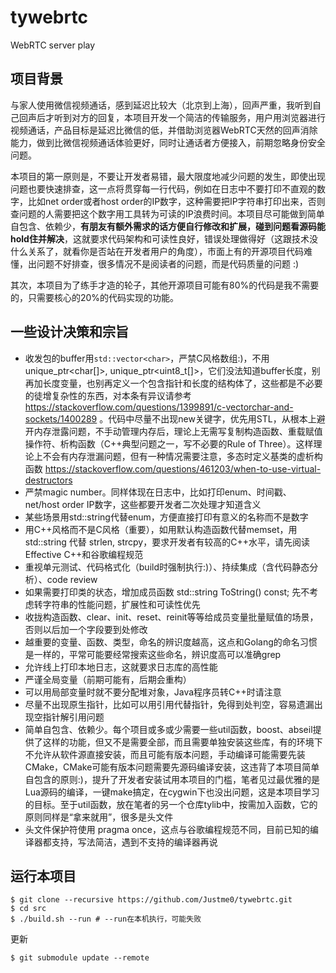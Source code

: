 # tywebrtc
WebRTC server play

## 项目背景
与家人使用微信视频通话，感到延迟比较大（北京到上海），回声严重，我听到自己回声后才听到对方的回复，本项目开发一个简洁的传输服务，用户用浏览器进行视频通话，产品目标是延迟比微信的低，并借助浏览器WebRTC天然的回声消除能力，做到比微信视频通话体验更好，同时让通话者方便接入，前期忽略身份安全问题。

本项目的第一原则是，不要让开发者易错，最大限度地减少问题的发生，即使出现问题也要快速排查，这一点将贯穿每一行代码，例如在日志中不要打印不直观的数字，比如net order或者host order的IP数字，这种需要把IP字符串打印出来，否则查问题的人需要把这个数字用工具转为可读的IP浪费时间。本项目尽可能做到简单自包含、依赖少，**有朋友有额外需求的话方便自行修改和扩展，碰到问题看源码能hold住并解决**，这就要求代码架构和可读性良好，错误处理做得好（这跟技术没什么关系了，就看你是否站在开发者用户的角度），市面上有的开源项目代码难懂，出问题不好排查，很多情况不是阅读者的问题，而是代码质量的问题 :)

其次，本项目为了练手才造的轮子，其他开源项目可能有80%的代码是我不需要的，只需要核心的20%的代码实现的功能。

## 一些设计决策和宗旨
- 收发包的buffer用`std::vector<char>`，严禁C风格数组:)，不用unique_ptr<char[]>, unique_ptr<uint8_t[]>，它们没法知道buffer长度，别再加长度变量，也别再定义一个包含指针和长度的结构体了，这些都是不必要的徒增复杂性的东西，对本条有异议请参考 https://stackoverflow.com/questions/1399891/c-vectorchar-and-sockets/1400289 。代码中尽量不出现new关键字，优先用STL，从根本上避开内存泄露问题，不手动管理内存后，理论上无需写复制构造函数、重载赋值操作符、析构函数（C++典型问题之一，写不必要的Rule of Three）。这样理论上不会有内存泄漏问题，但有一种情况需要注意，多态时定义基类的虚析构函数 https://stackoverflow.com/questions/461203/when-to-use-virtual-destructors
- 严禁magic number。同样体现在日志中，比如打印enum、时间戳、net/host order IP数字，这些都要开发者二次处理才知道含义
- 某些场景用std::string代替enum，方便直接打印有意义的名称而不是数字
- 用C++风格而不是C风格（重要），如用默认构造函数代替memset，用std::string 代替 strlen, strcpy，要求开发者有较高的C++水平，请先阅读Effective C++和谷歌编程规范
- 重视单元测试、代码格式化（build时强制执行:)）、持续集成（含代码静态分析）、code review
- 如果需要打印类的状态，增加成员函数 std::string ToString() const; 先不考虑转字符串的性能问题，扩展性和可读性优先
- 收拢构造函数、clear、init、reset、reinit等等给成员变量批量赋值的场景，否则以后加一个字段要到处修改
- 越重要的变量、函数、类型，命名的辨识度越高，这点和Golang的命名习惯是一样的，平常可能要经常搜索这些命名，辨识度高可以准确grep
- 允许线上打印本地日志，这就要求日志库的高性能
- 严谨全局变量（前期可能有，后期会重构）
- 可以用局部变量时就不要分配堆对象，Java程序员转C++时请注意
- 尽量不出现原生指针，比如可以用引用代替指针，免得到处判空，容易遗漏出现空指针解引用问题
- 简单自包含、依赖少。每个项目或多或少需要一些util函数，boost、abseil提供了这样的功能，但又不是需要全部，而且需要单独安装这些库，有的环境下不允许从软件源直接安装，而且可能有版本问题，手动编译可能需要先装CMake，CMake可能有版本问题需要先源码编译安装，这违背了本项目简单自包含的原则:)，提升了开发者安装试用本项目的门槛，笔者见过最优雅的是Lua源码的编译，一键make搞定，在cygwin下也没出问题，这是本项目学习的目标。至于util函数，放在笔者的另一个仓库tylib中，按需加入函数，它的原则同样是“拿来就用”，很多是头文件
- 头文件保护符使用 pragma once，这点与谷歌编程规范不同，目前已知的编译器都支持，写法简洁，遇到不支持的编译器再说

## 运行本项目
```
$ git clone --recursive https://github.com/Justme0/tywebrtc.git
$ cd src
$ ./build.sh --run # --run在本机执行，可能失败
```

更新
```
$ git submodule update --remote
```
